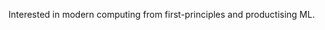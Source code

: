 <!-- <p align="left">
	<img src="https://komarev.com/ghpvc/?username=davidmeadejr&color=000000&style=flat-square&label=Profile+Views:" /
</p> -->

<!-- <div align="center">
  <br /> 
    <img  align="center" src="https://media.giphy.com/media/aExP3YOqb6ImBe5HG2/giphy.gif" width="60"
</div>
  <br /> 

<div align="center"
  <a href="https://www.linkedin.com/in/davidmeadejr/overlay/1635553808497/single-media-viewer/?type=DOCUMENT&profileId=ACoAACOnweMB2NEIXA_bJryyk9CNXmEts0TIftM"><img src="https://img.shields.io/badge/RESUME-000000?style=for-the-badge&logo=cv&logoColor=white"></a>
  &nbsp;&nbsp;
  <!-- <a href="https://www.linkedin.com/in/naomi-schl%C3%B6sser-1a0861150/"><img src="https://img.shields.io/badge/LinkedIn-0077B5?style=for-the-badge&logo=linkedin&logoColor=white"></a> -->
  <!-- &nbsp;&nbsp;
  <a href="https://github.com/davidmeadejr/github-curriculum-vitae"><img src="https://img.shields.io/badge/Digital%20Resume-black?style=for-the-badge&logo=github&logoColor=white"></a> --
<!-- </div> 





<!--  * 🧑🏿‍🎓 Bachelor of Science - BSc, Digital & Technology Solutions.

* 🦇🔊 <a href="https://app.poap.xyz/token/6264372">Chainlink Certified Smart Contract Developer</a>.

* 💻 Leveraging code for customer-centric products.

* 🔍 Exploration through coding in the fields of Machine Learning, Decentralisation, and Spatial Computing.

* 🧠 2022 Project Data Hack x Google Hackathon winner. -->

<!-- * 📧 Have I sparked your interest? [Lets talk 💬](mailto:davidmeadejnrgmail.com) -->
<!-- * 🧑🏿‍💻 SWE. @ -->

Interested in modern computing from first-principles and productising ML.


 <!--**📊 Statistics**

![Top Langs](https://github-readme-stats.vercel.app/api/top-langs/?username=davidmeadejr&layout=compact&theme=chartreuse-dark&hide=objective-c%2B%2B,objective-c,html,css,Objective-c++,jupyter%20notebook) -->
